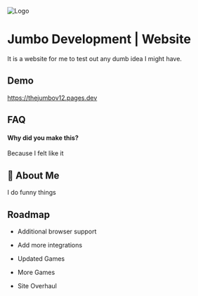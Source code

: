 
![Logo](https://github.com/TheJumbov12/TheJumbov12.pages.dev/blob/main/developmentlogowhite.png?raw=true)


# Jumbo Development | Website
It is a website for me to test out any dumb idea I might have.


## Demo

https://thejumbov12.pages.dev


## FAQ

#### Why did you make this?

Because I felt like it




## 🚀 About Me
I do funny things


## Roadmap

- Additional browser support

- Add more integrations

- Updated Games

- More Games

- Site Overhaul

